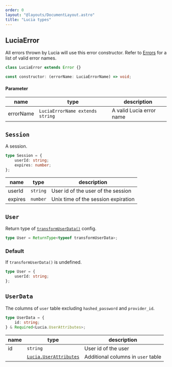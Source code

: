 ```yaml
---
order: 0
layout: "@layouts/DocumentLayout.astro"
title: "Lucia types"
---
```


## LuciaError

All errors thrown by Lucia will use this error constructor. Refer to [Errors](/reference/types/errors) for a list of valid error names.

```ts
class LuciaError extends Error {}
```

```ts
const constructor: (errorName: LuciaErrorName) => void;
```

#### Parameter

| name      | type                            | description              |
| --------- | ------------------------------- | ------------------------ |
| errorName | `LuciaErrorName extends string` | A valid Lucia error name |

## `Session`

A session.

```ts
type Session = {
    userId: string;
    expires: number;
};
```

| name    | type     | description                         |
| ------- | -------- | ----------------------------------- |
| userId  | `string` | User id of the user of the session  |
| expires | `number` | Unix time of the session expiration |

## `User`

Return type of [`transformUserData()`](/reference/configure/lucia-configurations#transformuserdata) config.

```ts
type User = ReturnType<typeof transformUserData>;
```

### Default

If `transformUserData()` is undefined.

```ts
type User = {
    userId: string;
};
```

## `UserData`

The columns of `user` table excluding `hashed_password` and `provider_id`.

```ts
type UserData = {
    id: string;
} & Required<Lucia.UserAttributes>;
```

| name | type                                                                      | description                        |
| ---- | ------------------------------------------------------------------------- | ---------------------------------- |
| id   | `string`                                                                  | User id of the user                |
|      | [`Lucia.UserAttributes`](/reference/types/lucia-namespace#userattributes) | Additional columns in `user` table |
